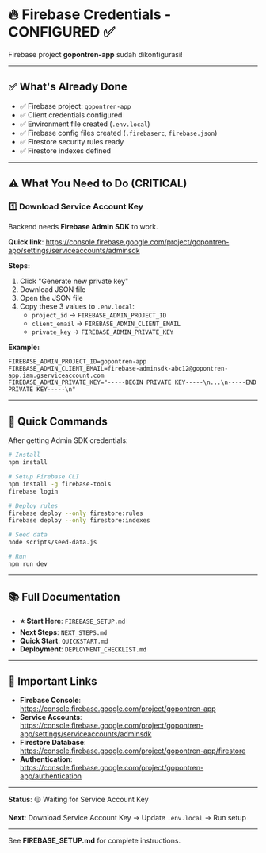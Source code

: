 # 🔥 Firebase Credentials - CONFIGURED ✅

Firebase project **gopontren-app** sudah dikonfigurasi!

---

## ✅ What's Already Done

- ✅ Firebase project: `gopontren-app`
- ✅ Client credentials configured
- ✅ Environment file created (`.env.local`)
- ✅ Firebase config files created (`.firebaserc`, `firebase.json`)
- ✅ Firestore security rules ready
- ✅ Firestore indexes defined

---

## ⚠️ What You Need to Do (CRITICAL)

### 1️⃣ Download Service Account Key

Backend needs **Firebase Admin SDK** to work.

**Quick link**: https://console.firebase.google.com/project/gopontren-app/settings/serviceaccounts/adminsdk

**Steps:**
1. Click "Generate new private key"
2. Download JSON file
3. Open the JSON file
4. Copy these 3 values to `.env.local`:
   - `project_id` → `FIREBASE_ADMIN_PROJECT_ID`
   - `client_email` → `FIREBASE_ADMIN_CLIENT_EMAIL`
   - `private_key` → `FIREBASE_ADMIN_PRIVATE_KEY`

**Example:**
```env
FIREBASE_ADMIN_PROJECT_ID=gopontren-app
FIREBASE_ADMIN_CLIENT_EMAIL=firebase-adminsdk-abc12@gopontren-app.iam.gserviceaccount.com
FIREBASE_ADMIN_PRIVATE_KEY="-----BEGIN PRIVATE KEY-----\n...\n-----END PRIVATE KEY-----\n"
```

---

## 🚀 Quick Commands

After getting Admin SDK credentials:

```bash
# Install
npm install

# Setup Firebase CLI
npm install -g firebase-tools
firebase login

# Deploy rules
firebase deploy --only firestore:rules
firebase deploy --only firestore:indexes

# Seed data
node scripts/seed-data.js

# Run
npm run dev
```

---

## 📚 Full Documentation

- **⭐ Start Here**: `FIREBASE_SETUP.md`
- **Next Steps**: `NEXT_STEPS.md`
- **Quick Start**: `QUICKSTART.md`
- **Deployment**: `DEPLOYMENT_CHECKLIST.md`

---

## 🔗 Important Links

- **Firebase Console**: https://console.firebase.google.com/project/gopontren-app
- **Service Accounts**: https://console.firebase.google.com/project/gopontren-app/settings/serviceaccounts/adminsdk
- **Firestore Database**: https://console.firebase.google.com/project/gopontren-app/firestore
- **Authentication**: https://console.firebase.google.com/project/gopontren-app/authentication

---

**Status**: 🟡 Waiting for Service Account Key

**Next**: Download Service Account Key → Update `.env.local` → Run setup

---

See **FIREBASE_SETUP.md** for complete instructions.
